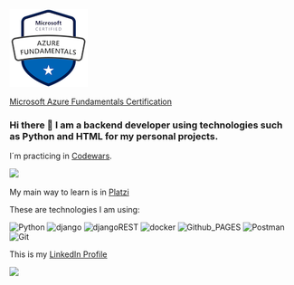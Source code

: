 ![](https://github.com/Jssmtzc/Jssmtzc/blob/main/microsoft-certified-azure-fundamentals%20(3)%20-%20Copy.png)


[Microsoft Azure Fundamentals Certification](https://www.credly.com/badges/9654d4f7-6a26-4ec7-a560-a4cc14596282/public_url)

### Hi there 👋 I am a backend developer using technologies such as Python and HTML for my personal projects.
I´m practicing in [Codewars](https://www.codewars.com/users/JosedeJesusMtzCruz).         

![](https://img.shields.io/badge/Codewars-B1361E?style=for-the-badge&logo=Codewars&logoColor=white)

My main way to learn is in [Platzi](https://platzi.com/p/Jssmtzc/)

These are technologies I am using:

![Python](https://img.shields.io/badge/Python-FFD43B?style=for-the-badge&logo=python&logoColor=blue)
![django](https://img.shields.io/badge/Django-092E20?style=for-the-badge&logo=django&logoColor=green)
![djangoREST](https://img.shields.io/badge/django%20rest-ff1709?style=for-the-badge&logo=django&logoColor=white)
![docker](https://img.shields.io/badge/Docker-2CA5E0?style=for-the-badge&logo=docker&logoColor=white)
![Github_PAGES](https://img.shields.io/badge/GitHub%20Pages-222222?style=for-the-badge&logo=GitHub%20Pages&logoColor=white)
![Postman](https://img.shields.io/badge/Postman-FF6C37?style=for-the-badge&logo=Postman&logoColor=white)
![Git](https://img.shields.io/badge/GIT-E44C30?style=for-the-badge&logo=git&logoColor=white)

This is my [LinkedIn Profile](https://www.linkedin.com/in/jos%C3%A9-de-jes%C3%BAs-mart%C3%ADnez-cruz-b18151168/)

![](https://img.shields.io/badge/LinkedIn-0077B5?style=for-the-badge&logo=linkedin&logoColor=white)
